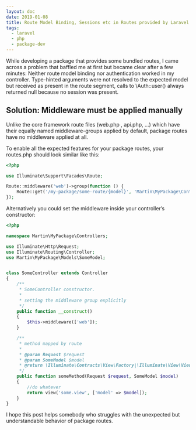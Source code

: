 ```yaml
---
layout: doc
date: 2019-01-08
title: Route Model Binding, Sessions etc in Routes provided by Laravel Packages
tags:
  - laravel
  - php
  - package-dev
---
```


<Title></Title>

While developing a package that provides some bundled routes, I came across a problem that baffled me at first but became clear after a few minutes: Neither route model binding nor authentication worked in my controller. Type-hinted arguments were not resolved to the expected model but received as present in the route segment, calls to \Auth::user() always returned null because no session was present.

## Solution: Middleware must be applied manually
Unlike the core framework route files (web.php , api.php, …) which have their equally named middleware-groups applied by default, package routes have no middleware applied at all.

To enable all the expected features for your package routes, your routes.php should look similar like this:

```php
<?php

use Illuminate\Support\Facades\Route;

Route::middleware('web')->group(function () {
    Route::get('/my-package/some-route/{model}', 'Martin\MyPackage\Controllers\SomeController@someMethod');
});
```

Alternatively you could set the middleware inside your controller’s constructor:

```php
<?php

namespace Martin\MyPackage\Controllers;

use Illuminate\Http\Request;
use Illuminate\Routing\Controller;
use Martin\MyPackage\Models\SomeModel;


class SomeController extends Controller
{
    /**
     * SomeController constructor.
     *
     * setting the middleware group explicitly
     */
    public function __construct()
    {
        $this->middleware(['web']);
    }

    /**
     * method mapped by route
     *
     * @param Request $request
     * @param SomeModel $model
     * @return \Illuminate\Contracts\View\Factory|\Illuminate\View\View
     */
    public function someMethod(Request $request, SomeModel $model)
    {
        //do whatever
        return view('some.view', ['model' => $model]);
    }
}
```

I hope this post helps somebody who struggles with the unexpected but understandable behavior of package routes.

<Comment />